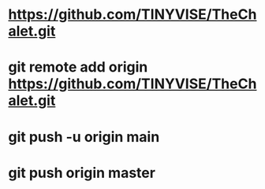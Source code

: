 # https://github.com/TINYVISE/TheChalet.git

# git remote add origin https://github.com/TINYVISE/TheChalet.git
# git push -u origin main
# git push origin master